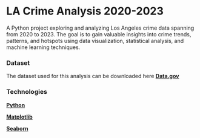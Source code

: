 # LA Crime Analysis 2020-2023 

A Python project exploring and analyzing Los Angeles crime data spanning from 2020 to 2023. The goal is to gain valuable insights into crime trends, patterns, and hotspots using data visualization, statistical analysis, and machine learning techniques.

### Dataset

The dataset used for this analysis can be downloaded here **[Data.gov](https://catalog.data.gov/dataset/crime-data-from-2020-to-present)**

### Technologies

**[Python](https://www.python.org/)**

**[Matplotlib](https://matplotlib.org/)**

**[Seaborn](https://seaborn.pydata.org/)**
